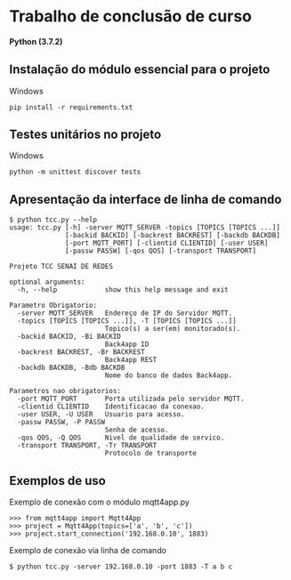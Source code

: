 # Trabalho de conclusão de curso
#### Python (3.7.2)

## Instalação do módulo essencial para o projeto
Windows
```
pip install -r requirements.txt
```

## Testes unitários no projeto
Windows
```
python -m unittest discover tests
```

## Apresentação da interface de linha de comando
```
$ python tcc.py --help
usage: tcc.py [-h] -server MQTT_SERVER -topics [TOPICS [TOPICS ...]]
              [-backid BACKID] [-backrest BACKREST] [-backdb BACKDB]
              [-port MQTT_PORT] [-clientid CLIENTID] [-user USER]
              [-passw PASSW] [-qos QOS] [-transport TRANSPORT]

Projeto TCC SENAI DE REDES

optional arguments:
  -h, --help            show this help message and exit

Parametro Obrigatorio:
  -server MQTT_SERVER   Endereço de IP do Servidor MQTT.
  -topics [TOPICS [TOPICS ...]], -T [TOPICS [TOPICS ...]]
                        Topico(s) a ser(em) monitorado(s).
  -backid BACKID, -Bi BACKID
                        Back4app ID
  -backrest BACKREST, -Br BACKREST
                        Back4app REST
  -backdb BACKDB, -Bdb BACKDB
                        Nome do banco de dados Back4app.

Parametros nao obrigatorios:
  -port MQTT_PORT       Porta utilizada pelo servidor MQTT.
  -clientid CLIENTID    Identificacao da conexao.
  -user USER, -U USER   Usuario para acesso.
  -passw PASSW, -P PASSW
                        Senha de acesso.
  -qos QOS, -Q QOS      Nivel de qualidade de servico.
  -transport TRANSPORT, -Tr TRANSPORT
                        Protocolo de transporte
```


## Exemplos de uso
Exemplo de conexão com o módulo mqtt4app.py
```
>>> from mqtt4app import Mqtt4App
>>> project = Mqtt4App(topics=['a', 'b', 'c'])
>>> project.start_connection('192.168.0.10', 1883)
```

Exemplo de conexão via linha de comando
```
$ python tcc.py -server 192.168.0.10 -port 1883 -T a b c
```
